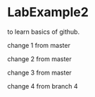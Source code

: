 # LabExample2
to learn basics of github.

 change 1 from master

change 2 from master

change 3 from master

change 4 from branch 4
